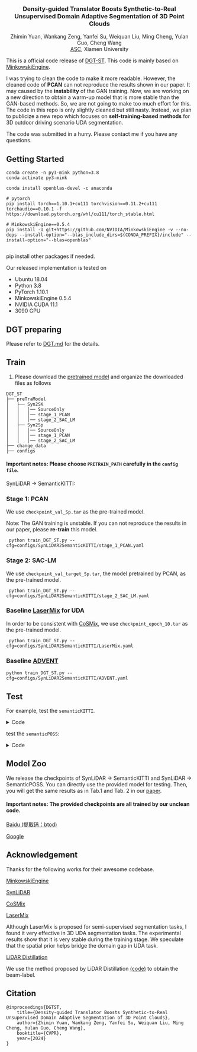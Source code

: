 
 <h3 align="center"><strong>Density-guided Translator Boosts Synthetic-to-Real Unsupervised Domain
Adaptive Segmentation of 3D Point Clouds</strong></h3>
 <p align="center">
      Zhimin Yuan, Wankang Zeng, Yanfei Su, Weiquan Liu, Ming Cheng, Yulan Guo, Cheng Wang
    <br>
    <a href=https://asc.xmu.edu.cn/" target='_blank'>ASC</a>,&nbsp;Xiamen University
  </p>

This is a official code release of [DGT-ST](https://arxiv.org/pdf/2403.18469.pdf). This code is mainly based on [MinkowskiEngine](https://github.com/NVIDIA/MinkowskiEngine).

I was trying to clean the code to make it more readable. However, the cleaned code of **PCAN** can not reproduce the results shown in our paper. It may caused by the **instability** of the GAN training. Now, we are working on a new direction to obtain a warm-up model that is more stable than the GAN-based methods. So, we are not going to make too much effort for this. The code in this repo is only slightly cleaned but still nasty. Instead, we plan to publicize a new repo which focuses on **self-training-based methods** for 3D outdoor driving scenario UDA segmentation.

The code was submitted in a hurry. Please contact me if you have any questions.

## Getting Started
```Shell
conda create -n py3-mink python=3.8
conda activate py3-mink

conda install openblas-devel -c anaconda

# pytorch
pip install torch==1.10.1+cu111 torchvision==0.11.2+cu111 torchaudio==0.10.1 -f https://download.pytorch.org/whl/cu111/torch_stable.html

# MinkowskiEngine==0.5.4
pip install -U git+https://github.com/NVIDIA/MinkowskiEngine -v --no-deps --install-option="--blas_include_dirs=${CONDA_PREFIX}/include" --install-option="--blas=openblas"


```
pip install other packages if needed.

Our released implementation is tested on
+ Ubuntu 18.04
+ Python 3.8 
+ PyTorch 1.10.1
+ MinkowskiEngine 0.5.4
+ NVIDIA CUDA 11.1
+ 3090 GPU

## DGT preparing
Please refer to [DGT.md](DGT.md) for the details.

## Train
1. Please download the [pretrained model](#model_zoo) and organize the downloaded files as follows
```
DGT_ST
├── preTraModel
│   ├── Syn2SK
│   │   │── SourceOnly
│   │   │── stage_1_PCAN
│   │   │── stage_2_SAC_LM
│   ├── Syn2Sp
│   │   │── SourceOnly
│   │   │── stage_1_PCAN
│   │   │── stage_2_SAC_LM
├── change_data
├── configs
```

#### Important notes: Please choose `PRETRAIN_PATH` carefully in the `config file`.

SynLiDAR -> SemanticKITTI:
### Stage 1: PCAN 
We use `checkpoint_val_Sp.tar` as the pre-trained model.

Note: The GAN training is unstable. If you can not reproduce the results in our paper, please **re-train** this model.

``` python train_DGT_ST.py --cfg=configs/SynLiDAR2SemanticKITTI/stage_1_PCAN.yaml```
### Stage 2: SAC-LM
We use `checkpoint_val_target_Sp.tar`, the model pretrained by PCAN, as the pre-trained model.

``` python train_DGT_ST.py --cfg=configs/SynLiDAR2SemanticKITTI/stage_2_SAC_LM.yaml```

### Baseline [LaserMix](https://arxiv.org/abs/2207.00026) for UDA
In order to be consistent with [CoSMix](https://www.ecva.net/papers/eccv_2022/papers_ECCV/papers/136930575.pdf), we use `checkpoint_epoch_10.tar` as the pre-trained model.

``` python train_DGT_ST.py --cfg=configs/SynLiDAR2SemanticKITTI/LaserMix.yaml```

### Baseline [ADVENT](https://arxiv.org/abs/1811.12833)

```
python train_DGT_ST.py --cfg=configs/SynLiDAR2SemanticKITTI/ADVENT.yaml
```

## Test

For example, test the `semanticKITTI`.

<details><summary>Code</summary>

```
python infer.py \
        --checkpoint_path upload_model/syn2sk/stage_1_PCAN/checkpoint_val_target_Sp.tar \
        --result_dir res_pred/syn2sk/stage_1_PCAN \
        --batch_size 12 \
        --num_classes 20 \
        --dataset_name SemanticKITTI \
        --cfg configs/SynLiDAR2SemanticKITTI/stage_1_PCAN.yaml

python eval_performance.py \
        --dataset ~/dataset/semanticKITTI/dataset/sequences \
        --predictions res_pred/syn2sk/stage_1_PCAN \
        --sequences 08 \
        --num-classes 20 \
        --datacfg utils/semantic-kitti.yaml
```
</details>

test the `semanticPOSS`:
<details><summary>Code</summary>

```
python infer.py \
        --checkpoint_path upload_model/syn2sp/stage_1_PCAN/checkpoint_val_target_Sp.tar \
        --result_dir res_pred/syn2sp/stage_1_PCAN \
        --batch_size 12 \
        --num_classes 14 \
        --dataset_name SemanticPOSS \
        --cfg configs/SynLiDAR2SemanticPOSS/stage_1_PCAN.yaml

python eval_performance.py \
        --dataset ~/dataset/semanticPOSS/dataset/sequences \
        --predictions res_pred/syn2sp/stage_1_PCAN \
        --sequences 03 \
        --num-classes 14 \
        --datacfg utils/semantic-poss.yaml
```
</details>


## Model Zoo <a id="model_zoo"></a>


We release the checkpoints of SynLiDAR -> SemanticKITTI and SynLiDAR -> SemanticPOSS. You can directly use the provided model for testing. Then, you will get the same results as in Tab.1 and Tab. 2 in our [paper](https://arxiv.org/pdf/2403.18469.pdf).

#### Important notes: The provided checkpoints are all trained by our **unclean** code.

[Baidu (提取码：btod)](https://pan.baidu.com/s/1yPuNvFnDPnd9lBF-7I6UHw?pwd=btod) 

[Google](https://drive.google.com/drive/folders/1EuxDphixI579hBgiOQFoVz5KlVwHllkP?usp=sharing)


## Acknowledgement
Thanks for the following works for their awesome codebase.

[MinkowskiEngine](https://github.com/NVIDIA/MinkowskiEngine)

[SynLiDAR](https://github.com/xiaoaoran/SynLiDAR)

[CoSMix](https://github.com/saltoricristiano/cosmix-uda)

[LaserMix](https://github.com/ldkong1205/LaserMix)

Although LaserMix is proposed for semi-supervised segmentation tasks, I found it very effective in 3D UDA segmentation tasks. The experimental results show that it is very stable during the training stage. We speculate that the spatial prior helps bridge the domain gap in UDA task. 

[LiDAR Distillation](https://www.ecva.net/papers/eccv_2022/papers_ECCV/papers/136990175.pdf)

We use the method proposed by LiDAR Distillation [(code)](https://github.com/weiyithu/LiDAR-Distillation) to obtain the beam-label. 


## Citation

```
@inproceedings{DGTST,
    title={Density-guided Translator Boosts Synthetic-to-Real Unsupervised Domain Adaptive Segmentation of 3D Point Clouds},
    author={Zhimin Yuan, Wankang Zeng, Yanfei Su, Weiquan Liu, Ming Cheng, Yulan Guo, Cheng Wang},
    booktitle={CVPR},
    year={2024}
}
```